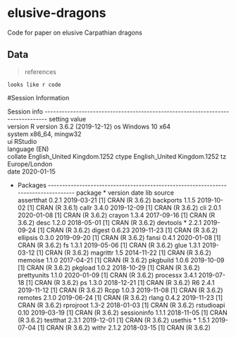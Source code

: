 # elusive-dragons
Code for paper on elusive Carpathian dragons


## Data

> references 


`looks like r code`


#Session Information


 Session info -------------------------------------------------------------------------------
 setting  value                       
 version  R version 3.6.2 (2019-12-12)
 os       Windows 10 x64              
 system   x86_64, mingw32             
 ui       RStudio                     
 language (EN)                        
 collate  English_United Kingdom.1252 
 ctype    English_United Kingdom.1252 
 tz       Europe/London               
 date     2020-01-15                  

- Packages -----------------------------------------------------------------------------------
 package     * version date       lib source        
 assertthat    0.2.1   2019-03-21 [1] CRAN (R 3.6.2)
 backports     1.1.5   2019-10-02 [1] CRAN (R 3.6.1)
 callr         3.4.0   2019-12-09 [1] CRAN (R 3.6.2)
 cli           2.0.1   2020-01-08 [1] CRAN (R 3.6.2)
 crayon        1.3.4   2017-09-16 [1] CRAN (R 3.6.2)
 desc          1.2.0   2018-05-01 [1] CRAN (R 3.6.2)
 devtools    * 2.2.1   2019-09-24 [1] CRAN (R 3.6.2)
 digest        0.6.23  2019-11-23 [1] CRAN (R 3.6.2)
 ellipsis      0.3.0   2019-09-20 [1] CRAN (R 3.6.2)
 fansi         0.4.1   2020-01-08 [1] CRAN (R 3.6.2)
 fs            1.3.1   2019-05-06 [1] CRAN (R 3.6.2)
 glue          1.3.1   2019-03-12 [1] CRAN (R 3.6.2)
 magrittr      1.5     2014-11-22 [1] CRAN (R 3.6.2)
 memoise       1.1.0   2017-04-21 [1] CRAN (R 3.6.2)
 pkgbuild      1.0.6   2019-10-09 [1] CRAN (R 3.6.2)
 pkgload       1.0.2   2018-10-29 [1] CRAN (R 3.6.2)
 prettyunits   1.1.0   2020-01-09 [1] CRAN (R 3.6.2)
 processx      3.4.1   2019-07-18 [1] CRAN (R 3.6.2)
 ps            1.3.0   2018-12-21 [1] CRAN (R 3.6.2)
 R6            2.4.1   2019-11-12 [1] CRAN (R 3.6.2)
 Rcpp          1.0.3   2019-11-08 [1] CRAN (R 3.6.2)
 remotes       2.1.0   2019-06-24 [1] CRAN (R 3.6.2)
 rlang         0.4.2   2019-11-23 [1] CRAN (R 3.6.2)
 rprojroot     1.3-2   2018-01-03 [1] CRAN (R 3.6.2)
 rstudioapi    0.10    2019-03-19 [1] CRAN (R 3.6.2)
 sessioninfo   1.1.1   2018-11-05 [1] CRAN (R 3.6.2)
 testthat      2.3.1   2019-12-01 [1] CRAN (R 3.6.2)
 usethis     * 1.5.1   2019-07-04 [1] CRAN (R 3.6.2)
 withr         2.1.2   2018-03-15 [1] CRAN (R 3.6.2)